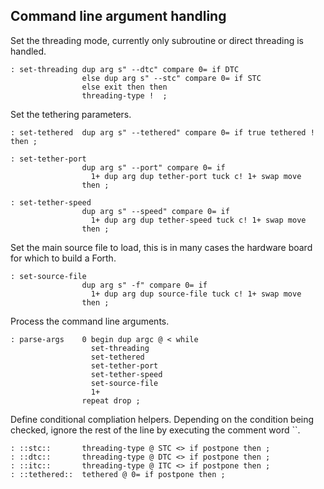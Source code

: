 ## Command line argument handling

Set the threading mode, currently only subroutine or direct threading is handled.

    : set-threading dup arg s" --dtc" compare 0= if DTC
                    else dup arg s" --stc" compare 0= if STC
                    else exit then then
                    threading-type !  ;

Set the tethering parameters.

    : set-tethered  dup arg s" --tethered" compare 0= if true tethered ! then ;

    : set-tether-port
                    dup arg s" --port" compare 0= if
                      1+ dup arg dup tether-port tuck c! 1+ swap move
                    then ;

    : set-tether-speed
                    dup arg s" --speed" compare 0= if
                      1+ dup arg dup tether-speed tuck c! 1+ swap move
                    then ;

Set the main source file to load, this is in many cases the hardware board for
which to build a Forth.

    : set-source-file
                    dup arg s" -f" compare 0= if
                      1+ dup arg dup source-file tuck c! 1+ swap move
                    then ;

Process the command line arguments.

    : parse-args    0 begin dup argc @ < while
                      set-threading
                      set-tethered
                      set-tether-port
                      set-tether-speed
                      set-source-file
                      1+
                    repeat drop ;

Define conditional compliation helpers. Depending on the condition being checked,
ignore the rest of the line by executing the comment word ``.

    : ::stc::       threading-type @ STC <> if postpone then ;
    : ::dtc::       threading-type @ DTC <> if postpone then ;
    : ::itc::       threading-type @ ITC <> if postpone then ;
    : ::tethered::  tethered @ 0= if postpone then ;
